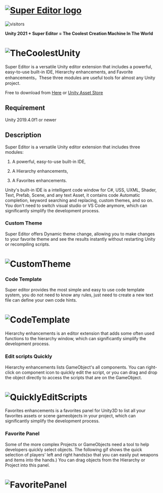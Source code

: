 # [![Super Editor logo][]][assetstore]
![visitors](https://visitor-badge.glitch.me/badge?page_id=https://github.com/UnitySuperEditor/SuperEditor)

**Unity 2021 + Super Editor = The Coolest Creation Machine In The World**
# ![TheCoolestUnity](https://github.com/UnitySuperEditor/SuperEditor/blob/master/Gif%20Tutorials/TheCoolestUnity.gif)

Super Editor is a versatile Unity editor extension that includes a powerful, easy-to-use built-in IDE, Hierarchy enhancements, and Favorite enhancements，These three modules are useful tools for almost any Unity project.

Free to download from 
[Here](https://github.com/UnitySuperEditor/SuperEditor/releases/download/v1.6.1/SuperEditor1.6.1.unitypackage) or
[Unity Asset Store](https://assetstore.unity.com/packages/tools/utilities/super-editor-190349)

## Requirement

Unity 2019.4.0f1 or newer

## Description

Super Editor is a versatile Unity editor extension that includes three modules: 

1. A powerful, easy-to-use built-in IDE, 

2. A Hierarchy enhancements,

3. A Favorites enhancements.

Unity's built-in IDE is a intelligent code window for C#, USS, UXML, Shader, Text, Prefab, Scene, and any text Asset, it contains code Automatic completion, keyword searching and replacing, custom themes, and so on. You don't need to switch visual studio or VS Code anymore, which can significantly simplify the development process.
### Custom Theme
Super Editor offers Dynamic theme change, allowing you to make changes to your favorite theme
and see the results instantly without restarting Unity or recompiling scripts.

# ![CustomTheme](https://github.com/UnitySuperEditor/SuperEditor/blob/master/Gif%20Tutorials/CustomTheme.gif)

### Code Template
Super editor provides the most simple and easy to use code template system, you do not need to know any rules, just need to create a new text file can define your own code hints.

# ![CodeTemplate](https://github.com/UnitySuperEditor/SuperEditor/blob/master/Gif%20Tutorials/CodeTemplate.gif)

Hierarchy enhancements is an editor extension that adds some often used functions to the hierarchy window, which can significantly simplify the development process.

### Edit scripts Quickly
Hierarchy enhancements lists GameObject's all components. You can right-click on component icon to quickly edit the script, or you can drag and drop the object directly to access the scripts that are on the GameObject.

# ![QuicklyEditScripts](https://github.com/UnitySuperEditor/SuperEditor/blob/master/Gif%20Tutorials/QuickOpenScripts.gif)


Favorites enhancements is a favorites panel for Unity3D to list all your favorites assets or scene gameobjects in your project, which can significantly simplify the development process.

### Favorite Panel
Some of the more complex Projects or GameObjects need a tool to help developers quickly select objects. The following gif shows the quick selection of players' left and right hands(so that you can easily put weapons and items into the hands.) You can drag objects from the Hierarchy or Project into this panel.

# ![FavoritePanel](https://github.com/UnitySuperEditor/SuperEditor/blob/master/Gif%20Tutorials/FavoritePanel.gif)




[Super Editor logo]: https://github.com/UnitySuperEditor/SuperEditor/blob/master/SuperEditorLogo.jpg
[assetstore]: https://assetstore.unity.com/packages/tools/utilities/super-editor-190349

